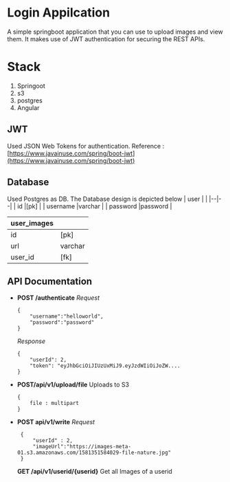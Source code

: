 # Login Appilcation

A simple springboot application that you can use to upload images and view them. It makes use of JWT authentication for securing the REST APIs.


# Stack

 1. Springoot
 2. s3
 3. postgres
 4. Angular


## JWT
Used JSON Web Tokens for authentication. 
Reference : [https://www.javainuse.com/spring/boot-jwt](https://www.javainuse.com/spring/boot-jwt)

## Database 

Used Postgres as DB. The Database design is depicted below
| user |  |
|--|--|
| id |[pk]  |
| username |varchar  |
| password |password  |

| user_images |  |
|--|--|
| id |[pk]  |
| url |varchar  |
| user_id |[fk]  |


## API Documentation

 - 	**POST /authenticate**
			*Request*
  
    	{
		    "username":"helloworld",
		    "password":"password"
	    }
		
	*Response*
		
        {
		    "userId": 2,
		    "token": "eyJhbGciOiJIUzUxMiJ9.eyJzdWIiOiJoZW....
		}


 -  **POST/api/v1/upload/file**
			Uploads to S3		

    	{
	    	file : multipart
	    }

		

 

 - **POST api/v1/write**
	*Request*
	
	    {
			"userId" : 2,
			"imageUrl":"https://images-meta-01.s3.amazonaws.com/1581351584029-file-nature.jpg"
		}
	
	**GET /api/v1/userid/{userid}**
	Get all Images of a userid



